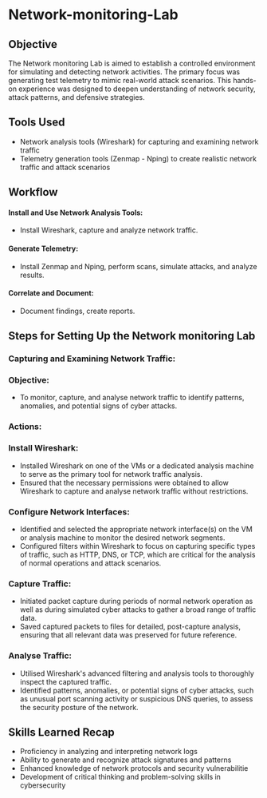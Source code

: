 # Network-monitoring-Lab

## Objective

The Network monitoring Lab is aimed to establish a controlled environment for simulating and detecting network activities. The primary focus was generating test telemetry to mimic real-world attack scenarios. This hands-on experience was designed to deepen understanding of network security, attack patterns, and defensive strategies.

## Tools Used

<ul>
  <li>Network analysis tools (Wireshark) for capturing and examining network traffic</li>
  <li>Telemetry generation tools (Zenmap - Nping) to create realistic network traffic and attack scenarios</li>
</ul>

## Workflow

#### Install and Use Network Analysis Tools:
<ul>
<li>Install Wireshark, capture and analyze network traffic.</li>
</ul>

#### Generate Telemetry:

<ul>
<li>Install Zenmap and Nping, perform scans, simulate attacks, and analyze results.</li>
</ul>

#### Correlate and Document:

<ul>
<li>Document findings, create reports.</li>
</ul>


## Steps for Setting Up the Network monitoring Lab

### Capturing and Examining Network Traffic:

### Objective:
<ul> 
<li> To monitor, capture, and analyse network traffic to identify patterns, anomalies, and potential signs of cyber attacks. </li>
</ul>

### Actions:
### Install Wireshark:
<ul> 
<li> Installed Wireshark on one of the VMs or a dedicated analysis machine to serve as the primary tool for network traffic analysis.</li>
<li> Ensured that the necessary permissions were obtained to allow Wireshark to capture and analyse network traffic without restrictions.</li>
</ul> 

### Configure Network Interfaces:
<ul> 
<li> Identified and selected the appropriate network interface(s) on the VM or analysis machine to monitor the desired network segments.</li>
<li> Configured filters within Wireshark to focus on capturing specific types of traffic, such as HTTP, DNS, or TCP, which are critical for the analysis of normal operations and attack scenarios.</li>
</ul> 

### Capture Traffic:
<ul> 
<li> Initiated packet capture during periods of normal network operation as well as during simulated cyber attacks to gather a broad range of traffic data.</li>
<li> Saved captured packets to files for detailed, post-capture analysis, ensuring that all relevant data was preserved for future reference.</li>
</ul> 


### Analyse Traffic:
<ul> 
<li> Utilised Wireshark's advanced filtering and analysis tools to thoroughly inspect the captured traffic.</li>
<li> Identified patterns, anomalies, or potential signs of cyber attacks, such as unusual port scanning activity or suspicious DNS queries, to assess the security posture of the network.</li>
</ul> 

## Skills Learned Recap
<ul>
  <li> Proficiency in analyzing and interpreting network logs</li>
  <li> Ability to generate and recognize attack signatures and patterns</li>
  <li> Enhanced knowledge of network protocols and security vulnerabilitie</li>
  <li> Development of critical thinking and problem-solving skills in cybersecurity</li>
</ul>





